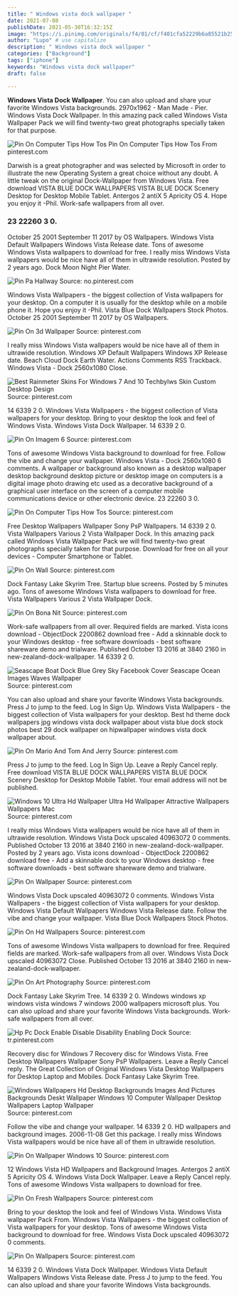 ```yaml
---
title: " Windows vista dock wallpaper "
date: 2021-07-08
publishDate: 2021-05-30T16:32:15Z
image: "https://i.pinimg.com/originals/f4/01/cf/f401cfa52229b6a85521b25109b91100.jpg"
author: "Lupo" # use capitalize
description: " Windows vista dock wallpaper "
categories: ["Background"]
tags: ["iphone"]
keywords: "Windows vista dock wallpaper"
draft: false

---
```



**Windows Vista Dock Wallpaper**. You can also upload and share your favorite Windows Vista backgrounds. 2970x1962 - Man Made - Pier. Windows Vista Dock Wallpaper. In this amazing pack called Windows Vista Wallpaper Pack we will find twenty-two great photographs specially taken for that purpose.

![Pin On Computer Tips How Tos](https://i.pinimg.com/originals/16/47/b2/1647b2aa8c63a93f47ea0f5151d9637e.png "Pin On Computer Tips How Tos")
Pin On Computer Tips How Tos From pinterest.com


Darwish is a great photographer and was selected by Microsoft in order to illustrate the new Operating System a great choice without any doubt. A little tweak on the original Dock-Wallpaper from Windows Vista. Free download VISTA BLUE DOCK WALLPAPERS VISTA BLUE DOCK Scenery Desktop for Desktop Mobile Tablet. Antergos 2 antiX 5 Apricity OS 4. Hope you enjoy it -Phil. Work-safe wallpapers from all over.

### 23 22260 3 0.

October 25 2001 September 11 2017 by OS Wallpapers. Windows Vista Default Wallpapers Windows Vista Release date. Tons of awesome Windows Vista wallpapers to download for free. I really miss Windows Vista wallpapers would be nice have all of them in ultrawide resolution. Posted by 2 years ago. Dock Moon Night Pier Water.


![Pin Pa Hallway](https://i.pinimg.com/originals/f7/88/c9/f788c9c12d01ff7dc5949b03e353d15e.jpg "Pin Pa Hallway")
Source: no.pinterest.com

Windows Vista Wallpapers - the biggest collection of Vista wallpapers for your desktop. On a computer it is usually for the desktop while on a mobile phone it. Hope you enjoy it -Phil. Vista Blue Dock Wallpapers Stock Photos. October 25 2001 September 11 2017 by OS Wallpapers.

![Pin On 3d Wallpaper](https://i.pinimg.com/originals/18/d5/80/18d5806b4a2c219782ae985ca2aef48e.jpg "Pin On 3d Wallpaper")
Source: pinterest.com

I really miss Windows Vista wallpapers would be nice have all of them in ultrawide resolution. Windows XP Default Wallpapers Windows XP Release date. Beach Cloud Dock Earth Water. Actions Comments RSS Trackback. Windows Vista - Dock 2560x1080 Close.

![Best Rainmeter Skins For Windows 7 And 10 Techbylws Skin Custom Desktop Design](https://i.pinimg.com/474x/25/ec/3c/25ec3cbbe4b93351180040f9a4e819f2.jpg "Best Rainmeter Skins For Windows 7 And 10 Techbylws Skin Custom Desktop Design")
Source: pinterest.com

14 6339 2 0. Windows Vista Wallpapers - the biggest collection of Vista wallpapers for your desktop. Bring to your desktop the look and feel of Windows Vista. Windows Vista Dock Wallpaper. 14 6339 2 0.

![Pin On Imagem 6](https://i.pinimg.com/originals/2c/8e/11/2c8e1103d99fcaa81fbe94bebb1b871d.jpg "Pin On Imagem 6")
Source: pinterest.com

Tons of awesome Windows Vista background to download for free. Follow the vibe and change your wallpaper. Windows Vista - Dock 2560x1080 6 comments. A wallpaper or background also known as a desktop wallpaper desktop background desktop picture or desktop image on computers is a digital image photo drawing etc used as a decorative background of a graphical user interface on the screen of a computer mobile communications device or other electronic device. 23 22260 3 0.

![Pin On Computer Tips How Tos](https://i.pinimg.com/originals/16/47/b2/1647b2aa8c63a93f47ea0f5151d9637e.png "Pin On Computer Tips How Tos")
Source: pinterest.com

Free Desktop Wallpapers Wallpaper Sony PsP Wallpapers. 14 6339 2 0. Vista Wallpapers Various 2 Vista Wallpaper Dock. In this amazing pack called Windows Vista Wallpaper Pack we will find twenty-two great photographs specially taken for that purpose. Download for free on all your devices - Computer Smartphone or Tablet.

![Pin On Wall](https://i.pinimg.com/originals/38/54/6a/38546a9362aac7257e733f84bfd8d453.jpg "Pin On Wall")
Source: pinterest.com

Dock Fantasy Lake Skyrim Tree. Startup blue screens. Posted by 5 minutes ago. Tons of awesome Windows Vista wallpapers to download for free. Vista Wallpapers Various 2 Vista Wallpaper Dock.

![Pin On Bona Nit](https://i.pinimg.com/originals/12/4b/78/124b78ffd61daff281a23ab5476f3ff5.jpg "Pin On Bona Nit")
Source: pinterest.com

Work-safe wallpapers from all over. Required fields are marked. Vista icons download - ObjectDock 2200862 download free - Add a skinnable dock to your Windows desktop - free software downloads - best software shareware demo and trialware. Published October 13 2016 at 3840 2160 in new-zealand-dock-wallpaper. 14 6339 2 0.

![Seascape Boat Dock Blue Grey Sky Facebook Cover Seascape Ocean Images Waves Wallpaper](https://i.pinimg.com/originals/b6/85/ae/b685ae35cd6904c537af24dbea9609fd.jpg "Seascape Boat Dock Blue Grey Sky Facebook Cover Seascape Ocean Images Waves Wallpaper")
Source: pinterest.com

You can also upload and share your favorite Windows Vista backgrounds. Press J to jump to the feed. Log In Sign Up. Windows Vista Wallpapers - the biggest collection of Vista wallpapers for your desktop. Best hd theme dock wallpapers jpg windows vista dock wallpaper about vista blue dock stock photos best 29 dock wallpaper on hipwallpaper windows vista dock wallpaper about.

![Pin On Mario And Tom And Jerry](https://i.pinimg.com/originals/2f/3a/5e/2f3a5e91e58405994431e1f3ad7ad73f.jpg "Pin On Mario And Tom And Jerry")
Source: pinterest.com

Press J to jump to the feed. Log In Sign Up. Leave a Reply Cancel reply. Free download VISTA BLUE DOCK WALLPAPERS VISTA BLUE DOCK Scenery Desktop for Desktop Mobile Tablet. Your email address will not be published.

![Windows 10 Ultra Hd Wallpaper Ultra Hd Wallpaper Attractive Wallpapers Wallpapers Mac](https://i.pinimg.com/originals/be/71/49/be714981ceca196f70dd5fefa0df3d5d.jpg "Windows 10 Ultra Hd Wallpaper Ultra Hd Wallpaper Attractive Wallpapers Wallpapers Mac")
Source: pinterest.com

I really miss Windows Vista wallpapers would be nice have all of them in ultrawide resolution. Windows Vista Dock upscaled 40963072 0 comments. Published October 13 2016 at 3840 2160 in new-zealand-dock-wallpaper. Posted by 2 years ago. Vista icons download - ObjectDock 2200862 download free - Add a skinnable dock to your Windows desktop - free software downloads - best software shareware demo and trialware.

![Pin On Wallpaper](https://i.pinimg.com/originals/1d/d7/68/1dd76860af332514f9110835be857dfd.jpg "Pin On Wallpaper")
Source: pinterest.com

Windows Vista Dock upscaled 40963072 0 comments. Windows Vista Wallpapers - the biggest collection of Vista wallpapers for your desktop. Windows Vista Default Wallpapers Windows Vista Release date. Follow the vibe and change your wallpaper. Vista Blue Dock Wallpapers Stock Photos.

![Pin On Hd Wallpapers](https://i.pinimg.com/originals/4c/12/f9/4c12f988eeda6b97271867cedf397f74.jpg "Pin On Hd Wallpapers")
Source: pinterest.com

Tons of awesome Windows Vista wallpapers to download for free. Required fields are marked. Work-safe wallpapers from all over. Windows Vista Dock upscaled 40963072 Close. Published October 13 2016 at 3840 2160 in new-zealand-dock-wallpaper.

![Pin On Art Photography](https://i.pinimg.com/originals/fd/6e/3f/fd6e3fce3fe3a6ae8556dc8a8cca3841.jpg "Pin On Art Photography")
Source: pinterest.com

Dock Fantasy Lake Skyrim Tree. 14 6339 2 0. Windows windows xp windows vista windows 7 windows 2000 wallpapers microsoft plus. You can also upload and share your favorite Windows Vista backgrounds. Work-safe wallpapers from all over.

![Hp Pc Dock Enable Disable Disability Enabling Dock](https://i.pinimg.com/600x315/00/32/f0/0032f085b1c65cbd9dfff2b396add16b.jpg "Hp Pc Dock Enable Disable Disability Enabling Dock")
Source: tr.pinterest.com

Recovery disc for Windows 7 Recovery disc for Windows Vista. Free Desktop Wallpapers Wallpaper Sony PsP Wallpapers. Leave a Reply Cancel reply. The Great Collection of Original Windows Vista Desktop Wallpapers for Desktop Laptop and Mobiles. Dock Fantasy Lake Skyrim Tree.

![Windows Wallpapers Hd Desktop Backgrounds Images And Pictures Backgrounds Deskt Wallpaper Windows 10 Computer Wallpaper Desktop Wallpapers Laptop Wallpaper](https://i.pinimg.com/736x/2d/f3/6a/2df36a37555c96bf0f8247c71304d5e2.jpg "Windows Wallpapers Hd Desktop Backgrounds Images And Pictures Backgrounds Deskt Wallpaper Windows 10 Computer Wallpaper Desktop Wallpapers Laptop Wallpaper")
Source: pinterest.com

Follow the vibe and change your wallpaper. 14 6339 2 0. HD wallpapers and background images. 2006-11-08 Get this package. I really miss Windows Vista wallpapers would be nice have all of them in ultrawide resolution.

![Pin On Wallpaper Windows 10](https://i.pinimg.com/originals/30/dd/d7/30ddd7ef611e3a9b3ff0c552cfc45f6b.jpg "Pin On Wallpaper Windows 10")
Source: pinterest.com

12 Windows Vista HD Wallpapers and Background Images. Antergos 2 antiX 5 Apricity OS 4. Windows Vista Dock Wallpaper. Leave a Reply Cancel reply. Tons of awesome Windows Vista wallpapers to download for free.

![Pin On Fresh Wallpapers](https://i.pinimg.com/originals/4e/03/35/4e0335b83a411a423a7daedb8df0baef.jpg "Pin On Fresh Wallpapers")
Source: pinterest.com

Bring to your desktop the look and feel of Windows Vista. Windows Vista wallpaper Pack From. Windows Vista Wallpapers - the biggest collection of Vista wallpapers for your desktop. Tons of awesome Windows Vista background to download for free. Windows Vista Dock upscaled 40963072 0 comments.

![Pin On Wallpapers](https://i.pinimg.com/originals/f4/01/cf/f401cfa52229b6a85521b25109b91100.jpg "Pin On Wallpapers")
Source: pinterest.com

14 6339 2 0. Windows Vista Dock Wallpaper. Windows Vista Default Wallpapers Windows Vista Release date. Press J to jump to the feed. You can also upload and share your favorite Windows Vista backgrounds.

